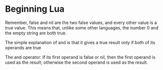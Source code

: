 # Beginning Lua

Remember, false and nil are the two false values, and every other value is a true
value. This means that, unlike some other languages, the number 0 and the empty
string are both true.

The simple explanation of and is that it
gives a true result only if both of its operands are true

The and operator: If its first operand is false or nil, then
the first operand is used as the result; otherwise the second operand is used as the result.
